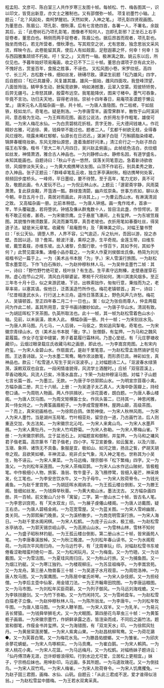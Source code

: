 <!-- { "loadSidebar": true } -->
程孟阳、文彦可、陈白室三人共作岁寒三友图十帧。每帧松、竹、梅各图其一，识以印文，皆竞出新意，亦文士之雅制也。又有邵僧弥一帧。
项复初墨竹小轴。上题云：「北？风起处，南柯梦醒初。天然如笑，入神之笔。」
项孔彰四贤观画图。为董思白、陈眉公、项孔彰、僧秋潭。后有七言绝四首，各署一人，不署名，余跋其后，云：「此卷树石乃项孔彰笔，图像者不知何人，岂即孔彰邪？正坐石上右手捉卷者，董思白也。稍侧而两手捉卷者，陈眉公也。据后昂首而观者，项孔彰也。独坐而倚石，若无所营者，僧秋潭也。写其观空之状，尤有思致，独念思翁文采风流，辉映今古。此卷能留其真，使后人有如觌面，足慰遐慕之怀，何幸！何幸！当与西园雅集颉颃不朽矣。吁！宝之。」
又雨竹一轴。极淋漓之致。姚云东以后，所仅见也。予暮年始好项易庵画，收之已不下二三十帧。董思白谓项子京有此文孙，不愧好古，赏鉴百年，食报之胜事，不诬也。
又松风图小卷。宋罗纹纸，高四寸、长三尺，古松数十株，细如丝发，磅礡尽致。谭梁生前题「松乃雄风」四字，后自题曰：「松已具雄骨，风复雄其雄。雄风一振始，雌风四面攻。我登峰顶望，八面皆玲珑。鳞甲多生动，掀髯竞欲翀，响如涛撼激，云翠入空蒙。观彼矫矫势，后羿无疆弓。上帝怒其肆，殷雷布远空。我笔能降伏，图来寸楮中。墨气可吞象，毕竟不言功。功归夫天地，容得老诗翁。崇祯十四年春日，易庵项圣谟题于懒云堂。」
唐宋元名人高幅杂画一册。共十帧。一为唐人渔隐图。作二枯槎，干如屈铁，枝如龙爪，奇笔也。疑是荆浩。一为李唐雪羊。画雪霁群羊，散牧于山阿溪涧间，意态极为生动。一为王辉雨花图。画志公说法，衣折用左手作粗笔，雄俊可观。一为宋人梅花水仙。一为白贲碧桃花折枝。贲字无咎，元大德间钱塘人。作花精妙古雅，可追徐、黄，钱舜举不能过也。题者二人。「玄都千树欲无枝，全得春风烂熳吹。晓露未晞红郁郁，仙源长在日迟迟。」湛渊子白珽「万斛臙脂染绛裙，锦屏春暖晓妆新。东风无限仙源思，逢着渔郎好问津。」清江俞行之一为赵子昂白描王右军像。楷书「至大二年八月四日，吴兴赵孟俯画」。此帧纸色洁白，衣纹细如丝发，神情萧洒，雅合古人神品也。一为刘静修山水。静修名因，有道学盛名，未知其能画也。自题诗曰：「秋山千古一悠然，误落关同笔意边。急着新诗欲收领，风烟惨淡失天全。」一为黄大痴携琴访友图。山顶不作岩石，别具柔秀之致，亦入神品。张子正题云：「群峰卓笔乱云收，独立茅亭满树秋。相访携琴何处客，频频回步度桥头。一峰师，平日墨绘，要不待赞。至于高年，笔力尤妙，真不可及，敬题此画，令人爱玩不已。」一为倪云林山水。上题云：「邃密斋宇静，风雨莫萧萧。复此获良觏，芹菹酒一瓢。群绿澹清閟，幽卉炫崇条。世事方疚如，聊以永今朝。辛丑五月十日，斋居对雨画此，并诗其上。」一为曹云西山水。有淋漓清润之致。
又高幅杂画一册。比前本稍低。一为唐人钟馗。画一鬼作戏术，首承一竿，竿头覆磁盏，若将堕状。钟馗及傔从群鬼数十人，皆目注此盏，作惊愕状。至有不敢正视者，甚奇。一为宋徽宗鹰。立于悬崖飞瀑间，上有玺押。一为东坡笠屐图。其貌惟作微须数茎，风流而兼笃厚，真吾老坡也。衣折用笔如春蚕吐丝，得吴道子法，疑是米元章笔。收藏有「易庵图书」及「黄琳美之印」。对幅王鏊书赞曰：「长公天仙，谪堕人界，人界不容，公气逾迈，斥之杭州，吾因以游，投之赤壁。吾因以适，琼？儋耳。鲸波汗漫，乘桴之游，生平奇观。金莲玉带，曰维东坡，戴笠着屐，亦维东坡。出入诸黎，负瓢行歌，十惇百卞，其如予何，其如予何？」此赞见震泽集。涌幢小品亦载之。一为宋人作夏刘侯御龙氏像。杨简为刘光祖楷书记一篇于上。一为（美术丛书本脱「为」字。）宋人雪溪行旅图。一为赵松雪水墨萱花。下作飞白石殊妙。一为赵仲穆秋林人马。一为吴仲圭墨竹二帧：其一，诗曰：「野竹野竹绝可爱，枝叶扶？有生态。生平素守远荆榛，走壁悬崖穿石隙。虚心抱节山之阿，清风白月聊婆娑。寒梢千尺将如何，渭川淇澳风烟多。至正三年冬十月十日，似之来游武塘，下访，出帙索拙作，匆匆行意，秉烛而为之，老草率易，以塞其请。俟他日，泛蒸溪造竹所作也。梅花老镇顿首。」其一，诗曰：「忆昔相逢武水头，行行送上木兰舟。遥怜日落蒸溪上，野色风声几许愁。梅花人、吴镇顿首。至正四年春二月二十一日也」。案：似之为张伯雨尊人，仲圭两载间为作此二帧，盖其所用意，宜乎书画诗縢妙如此。一为唐子华山水。清润有致。一为胡廷晖松下烹茶图。仇英所取法也。此十一帧，其一帧为赵松雪着色山水小轴。见前，以未装潢，故未入此。
横幅杂画一册。共十一帧；一为宋刻丝水凫。一为唐人奔马图。凡七马，一人后骑，一马驱之，势如追风掣电，奇笔也。一为宋徽宗青绿山水。仿（美术丛书本脱「傲」字。）张僧繇，有玺押。一为马和之魏风葛履篇。作女子在室中缝裳，男子着葛履行霜林间。乃澄心堂纸，有「元庄蓼塘收藏印」。云烟过眼录载庄氏收藏马和之画册，即此也。一为李嵩宫苑图。上有宋内府玺。一为宋人金碧山水。作扇面式，是赵千里笔意。一为赵松雪孟浩然骑驴觅句图。王达善诗跋。又一为水墨二鸳鸯。略作浓淡数笔，而形质巳具。神彩如生，真神品也。款云：「松雪道人写生于吴兴沤波亭。」上对幅题诗二人。「沤波春水绿漪漪，溪敕双双也自宜。一段闲情谁貌得，风流学士酒醒时。」应祯「双宿苕溪上，苹香动晚风。风流人巳矣，冷落水晶宫。」卞荣一为赵仲穆滚马图。对幅？子山题七言长篇一首。一为墨兰。无款。一为唐子华仿郭熙山水。一为明宣宗苜蓿小禽。
方幅杂画二册，共三十六帧。上册：一为吴道子太乙真人，大海中卧莲瓣上，持经卷口诵。一为周昉人物画。两人作拱揖状，一涂花面者，朗白题。一为唐人春山楼阁。一为唐人饮马图。一为周文矩横笛士女。作凤头笛二，已持其一，神思闲雅，其一侍女持之。一为黄筌画眉枙子。一为李成雪屋寒林。屋跨山巅，高级茶图。一？而上，真宋初画格也。一为徐熙白鸽。体势神俊。一为宋人秋林风雨。一为宋人为宋人墨竹。当是湖州玉局笔，竹叶相亚处，留空白一道，乃古画竹法，后人则重迭交加，失古法矣。一为宋徽宗北沁垞。一为宋人来禽山鸟。一为宋人水墨芦鴈。一为宋人黄牡丹。一为宋人竹鸡野菊。一为宋人弥勒。一为宋人寒梅山雀。下册：一为宋徽宗鹡鸽。立于盆池石上。对幅题宣和御制，并玺押。一为马和之墉风君子偕老篇。高宗篆书「君子偕老」四小字。写卫宣姜像，如云鬒发，以及六珈，玉瑱、象揥、诸饰无不具备。象服是宜，极如山、如河之致，扬且之皙，俨胡天胡帝之观。且欲笑如嚬，丰神流溢，宛非贞女气象，洵入神之笔也。世称其为小吴生，殆不诬云。一为宋人果菜。一为马远梅，理宗御书「松下繁梅」四字。又一为渔父。一为刘松年采莲图。一为宋人茶梅双鹊。一为宋人山水作远山陂树，皆极粗笔。中作极细小人物，旅客、渔翁、牧牛童子，及飞鴈停鹭，皆细入毫芒，神采焕发，化工笔也。一为李安忠饮水牛。又一为子母牛。一为宋人败荷脊令。一为钱光甫鱼。一为赵千里宫苑。一为胡廷晖水阁纳凉。一为王孤云楼台倒影。又一为滕王阁。皆细如丝发。一为钱舜举秋葵。一为黄大痴山水。墨法沈古。
又方幅杂画四册。共一百帧。前文衡山八分书「寓留」二字。第一册山水二十帧，皆古名人笔。一为李思训宫苑，有「天水双龙」印。一为展子虔僊山楼阁。一为唐人访戴图，疑王右丞。一为唐人碧梧金阙。一为范宽雪屋。又一为蓝关图。一为宋人雪岭幽居，类关同。一为郭熙柴门晚景。又一为溪桥散步。一为商克明雪溪行旅。一为宋人海日。一为赵千里水阁闲棋。一为宋人松鹤。一为庞子云山水，极工细。一为赵松雪水亭纳凉。一为郭天锡京岘山亭。一为高房山山水。一为雪林山林，雪林不知何人。一为盛子昭秋林钓艇。一为王孤云楼台倒影。第二册山水二十帧，皆宋画苑人笔。一为李唐春溪放棹。又一为秋江晚渡。一为刘松年春山读书。又一为水阁观荷。一为闾次平风雨归舟。一为马远竹亭，有「沈周审玩」印。对幅赵松雪书东坡倦看涩勒暗蛮村绝句一首。又一为松闲玩月。又一为梅龛。又一为竹磴。又一为访戴图。又一为雪沽图。一为夏珪风雨归庄。又一为秋山行旅。又一为捕鱼图。又一为烟江钓艇。又一为寒江独钓。一为楼观柳庄。一为苏显祖梅亭。一为李嵩宫苑。又一为龙舟。第三册人物兽畜三十帧：一为吴道子水月观音。一为周昉洛神。一为唐人牧马图。又一为案鹰图。一为陈居中崔氏听琴。一为宋人杂伎郎。又一为担经僧。一为李后主壶中仙客，用金错刀法。一为王齐翰卑田院图。一为李唐运粮图。又一为马市图。一为刘松年买臣荷薪。又一为列子御风。一为马远刘海戏蟾。又一为李铁拐磨剑。又一为竹下弥勒。又一为竹闲持咒。又一为雪岭盘车。一为赵松雪白描老子立像。一为赵仲穆秋林人马。一为陈所翁龙。一为李唐牛。一为刘松年牧牛图。一为唐人猎马图。一为宋人鞭羊图。一为宋人双羊。又一为乳羊。一为易元吉长臂猿。一为钱舜举狮毛犬。又一为犬眠图。第四册花鸟草虫三十帧：一为黄筌栀子画眉。一为宋徽宗墨竹，作妍鲜承露之态，皆渲染而成，不同后之画竹法。题宣和御笔，作瘦金书并玺押。又一为海错图，有「双龙天水」印。一为徐熙风牡丹。一为黄居寀莲房蟹。一为宋人紫禽山果。一为赵昌桃柳鸳鸯。又一为荷花鸂●。又一为芙蓉白鹭。又一为梅花水凫。一为滕昌佑螳螂。又一为雏雀。一为邱庆余蓼花蜻蜓。一为宋人鸟啄桐实。一为马贲鹰。一为崔白鹅。一为宋人鹌鹑。一为宋人桃花小禽。一为宋人花篮。一为马远梅月。又一为松鹤。对幅杨妹子题诗云：「仙丹傅顶寿无涯，岂许蜉蝣浪得知。行到水边尤可爱，立居松上更相宜。」妹子，宁宗杨后妹也。用坤卦印。马远画，多其所题。一为马逵玫瑰花。又一为倒挂鸟。一为宋人双竹鸡。一为宋人梅雀。一为宋人败荷脊令。一为宋人饥鹰攫兔。一为赵子固三君图，画梅、水仙、山矾。自题云：「从此三君成不泯，爱才谁得似涪翁。」一为赵松雪盆中腊梅。一为王若水双禽采真。
